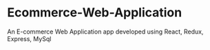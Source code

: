 # Ecommerce-Web-Application
An E-commerce Web Application app developed using React, Redux, Express, MySql 
